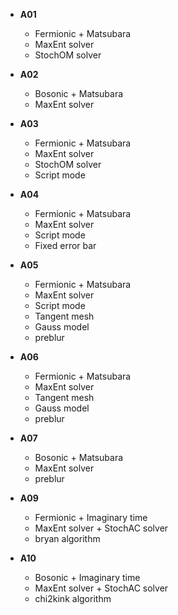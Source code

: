 * **A01**
    * Fermionic + Matsubara
    * MaxEnt solver
    * StochOM solver

* **A02**
    * Bosonic + Matsubara
    * MaxEnt solver

* **A03**
    * Fermionic + Matsubara
    * MaxEnt solver
    * StochOM solver
    * Script mode

* **A04**
    * Fermionic + Matsubara
    * MaxEnt solver
    * Script mode
    * Fixed error bar

* **A05**
    * Fermionic + Matsubara
    * MaxEnt solver
    * Script mode
    * Tangent mesh
    * Gauss model
    * preblur

* **A06**
    * Fermionic + Matsubara
    * MaxEnt solver
    * Tangent mesh
    * Gauss model
    * preblur

* **A07**
    * Bosonic + Matsubara
    * MaxEnt solver
    * preblur

* **A09**
    * Fermionic + Imaginary time
    * MaxEnt solver + StochAC solver
    * bryan algorithm

* **A10**
    * Bosonic + Imaginary time
    * MaxEnt solver + StochAC solver
    * chi2kink algorithm
